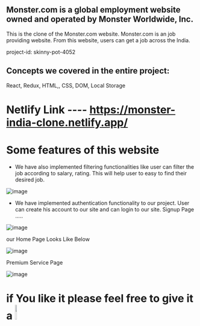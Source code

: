 ## Monster.com is a global employment website owned and operated by Monster Worldwide, Inc.

This is the clone of the Monster.com website. Monster.com is an job providing website. From this website, users can get a job across the India.

project-id: skinny-pot-4052

## Concepts we covered in the entire project:
React, 
Redux,
HTML,,
CSS,
DOM,
Local Storage

# Netlify Link ---- https://monster-india-clone.netlify.app/

# Some features of this website


* We have also implemented filtering functionalities like user can filter the job according to salary, rating. This will help user to easy to find their desired job.

![image](https://user-images.githubusercontent.com/97316457/189301701-e041c23a-4534-4405-8013-b3d465a39866.png)





* We have implemented authentication functionality to our project. User can create his account to our site and can login to our site.
Signup Page .....


![image](https://user-images.githubusercontent.com/97316457/187086841-285608d9-c234-45a0-bfd4-c8541f063b6f.png)


our Home Page Looks Like Below

![image](https://user-images.githubusercontent.com/97316457/187086752-2bc37127-673a-4e0c-89fe-65431882a663.png)



Premium Service Page


![image](https://user-images.githubusercontent.com/97316457/187086920-353ea4b0-6bda-4490-ae15-61a85f35ddd3.png)

# if You like it please feel free to give it a <img src="https://upload.wikimedia.org/wikipedia/commons/thumb/9/99/Star_icon_stylized.svg/512px-Star_icon_stylized.svg.png" width="10%"/>
